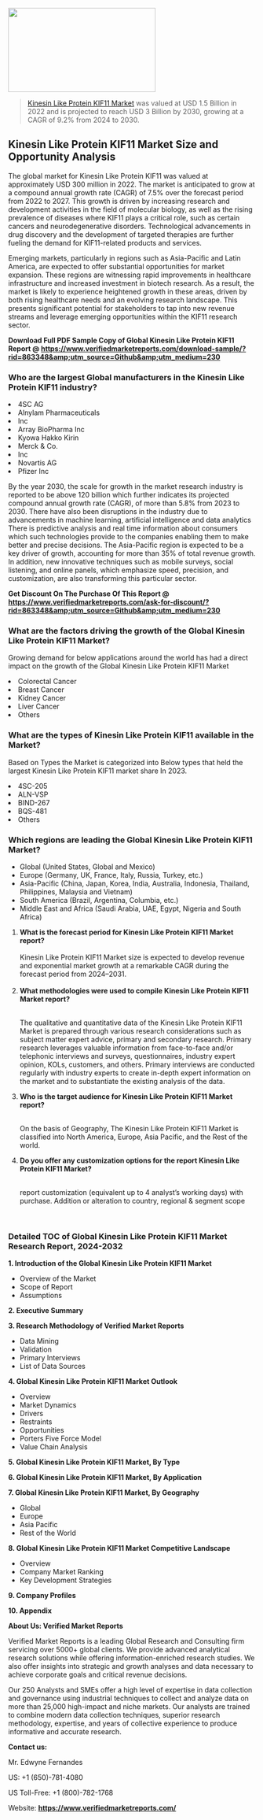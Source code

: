 <img src="https://ffe5etoiles.com/wp-content/uploads/2024/12/MST1-300x171.png" alt="" width="300" height="171" class="alignnone size-medium wp-image-20088" /><blockquote><p><p><a href="https://www.verifiedmarketreports.com/download-sample/?rid=863348&utm_source=Github&utm_medium=230" target="_blank">Kinesin Like Protein KIF11 Market</a> was valued at USD 1.5 Billion in 2022 and is projected to reach USD 3 Billion by 2030, growing at a CAGR of 9.2% from 2024 to 2030.</p></blockquote><p><h2>Kinesin Like Protein KIF11 Market Size and Opportunity Analysis</h2> <p>The global market for Kinesin Like Protein KIF11 was valued at approximately USD 300 million in 2022. The market is anticipated to grow at a compound annual growth rate (CAGR) of 7.5% over the forecast period from 2022 to 2027. This growth is driven by increasing research and development activities in the field of molecular biology, as well as the rising prevalence of diseases where KIF11 plays a critical role, such as certain cancers and neurodegenerative disorders. Technological advancements in drug discovery and the development of targeted therapies are further fueling the demand for KIF11-related products and services.</p> <p>Emerging markets, particularly in regions such as Asia-Pacific and Latin America, are expected to offer substantial opportunities for market expansion. These regions are witnessing rapid improvements in healthcare infrastructure and increased investment in biotech research. As a result, the market is likely to experience heightened growth in these areas, driven by both rising healthcare needs and an evolving research landscape. This presents significant potential for stakeholders to tap into new revenue streams and leverage emerging opportunities within the KIF11 research sector.</p> </p><p class=""><strong>Download Full PDF Sample Copy of Global Kinesin Like Protein KIF11 Report @ <a href="https://www.verifiedmarketreports.com/download-sample/?rid=863348&amp;utm_source=Github&amp;utm_medium=230" target="_blank">https://www.verifiedmarketreports.com/download-sample/?rid=863348&amp;utm_source=Github&amp;utm_medium=230</a></strong></p><h3 id="" class="">Who are the largest Global manufacturers in the Kinesin Like Protein KIF11 industry?</h3><p><li>4SC AG</li><li> Alnylam Pharmaceuticals</li><li> Inc</li><li> Array BioPharma Inc</li><li> Kyowa Hakko Kirin</li><li> Merck & Co.</li><li> Inc</li><li> Novartis AG</li><li> Pfizer Inc</li></p><div class=""><div class="" dir="" data-message-author-role="" data-message-id="" data-message-model-slug=""><div class=""><div class=""><div class=""><div class="" dir="" data-message-author-role="" data-message-id="" data-message-model-slug=""><div class=""><div class=""><p>By the year 2030, the scale for growth in the market research industry is reported to be above 120 billion which further indicates its projected compound annual growth rate (CAGR), of more than 5.8% from 2023 to 2030. There have also been disruptions in the industry due to advancements in machine learning, artificial intelligence and data analytics There is predictive analysis and real time information about consumers which such technologies provide to the companies enabling them to make better and precise decisions. The Asia-Pacific region is expected to be a key driver of growth, accounting for more than 35% of total revenue growth. In addition, new innovative techniques such as mobile surveys, social listening, and online panels, which emphasize speed, precision, and customization, are also transforming this particular sector.</p><p><strong>Get Discount On The Purchase Of This Report @&nbsp; <a href="https://www.verifiedmarketreports.com/ask-for-discount/?rid=863348&amp;utm_source=Github&amp;utm_medium=230" target="_blank">https://www.verifiedmarketreports.com/ask-for-discount/?rid=863348&amp;utm_source=Github&amp;utm_medium=230</a></strong></p></div></div></div></div></div></div></div></div><h3 id="" class="">What are the factors driving the growth of the Global Kinesin Like Protein KIF11 Market?</h3><p id="" class="">Growing demand for below applications around the world has had a direct impact on the growth of the Global Kinesin Like Protein KIF11 Market</p><p id="" class=""><li>Colorectal Cancer</li><li> Breast Cancer</li><li> Kidney Cancer</li><li> Liver Cancer</li><li> Others</li></p><h3 id="" class="">What are the types of Kinesin Like Protein KIF11 available in the Market?</h3><p id="" class="">Based on Types the Market is categorized into Below types that held the largest Kinesin Like Protein KIF11 market share In 2023.</p><p id="" class=""><li>4SC-205</li><li> ALN-VSP</li><li> BIND-267</li><li> BQS-481</li><li> Others</li></p><h3 id="" class="">Which regions are leading the Global Kinesin Like Protein KIF11 Market?</h3><ul><li>Global (United States, Global and Mexico)</li><li>Europe (Germany, UK, France, Italy, Russia, Turkey, etc.)</li><li>Asia-Pacific (China, Japan, Korea, India, Australia, Indonesia, Thailand, Philippines, Malaysia and Vietnam)</li><li>South America (Brazil, Argentina, Columbia, etc.)</li><li>Middle East and Africa (Saudi Arabia, UAE, Egypt, Nigeria and South Africa)</li></ul><p><ol><li><strong>What is the forecast period for Kinesin Like Protein KIF11 Market report?<br /></strong><br /><span data-sheets-root="1" data-sheets-value="{&quot;1&quot;:2,&quot;2&quot;:&quot;XXXX size is expected to develop revenue and exponential market growth at a remarkable CAGR during the forecast period from 2024&ndash;2030.&quot;}" data-sheets-userformat="{&quot;2&quot;:12674,&quot;4&quot;:{&quot;1&quot;:2,&quot;2&quot;:16776960},&quot;10&quot;:2,&quot;11&quot;:0,&quot;15&quot;:&quot;Arial&quot;,&quot;16&quot;:12}">Kinesin Like Protein KIF11 Market size is expected to develop revenue and exponential market growth at a remarkable CAGR during the forecast period from 2024&ndash;2031.</span><br /><br /></li><li><strong>What methodologies were used to compile Kinesin Like Protein KIF11 Market report?<br /><br /></strong><p>The qualitative and quantitative data of the&nbsp;Kinesin Like Protein KIF11 Market is prepared through various research considerations such as subject matter expert advice, primary and secondary research. Primary research leverages valuable information from face-to-face and/or telephonic interviews and surveys, questionnaires, industry expert opinion, KOLs, customers, and others. Primary interviews are conducted regularly with industry experts to create in-depth expert information on the market and to substantiate the existing analysis of the data.&nbsp;</p></li><li><strong>Who is the target audience for Kinesin Like Protein KIF11 Market report?<br /><br /></strong><p>On the basis of Geography, The&nbsp;Kinesin Like Protein KIF11 Market is classified into North America, Europe, Asia Pacific, and the Rest of the world.</p></li><li><strong>Do you offer any customization options for the report Kinesin Like Protein KIF11 Market?<br /><br /></strong><p>report customization (equivalent up to 4 analyst&rsquo;s working days) with purchase. Addition or alteration to country, regional &amp; segment scope</p><p>&nbsp;</p></li></ol></p><h3 id="" class="">Detailed TOC of Global Kinesin Like Protein KIF11 Market Research Report, 2024-2032</h3><p id="" class=""><strong>1. Introduction of the Global Kinesin Like Protein KIF11 Market</strong></p><ul><li>Overview of the Market</li><li>Scope of Report</li><li>Assumptions</li></ul><p id="" class=""><strong>2. Executive Summary</strong></p><p id="" class=""><strong>3. Research Methodology of&nbsp;Verified Market Reports</strong></p><ul><li>Data Mining</li><li>Validation</li><li>Primary Interviews</li><li>List of Data Sources</li></ul><p id="" class=""><strong>4. Global Kinesin Like Protein KIF11 Market Outlook</strong></p><ul><li>Overview</li><li>Market Dynamics</li><li>Drivers</li><li>Restraints</li><li>Opportunities</li><li>Porters Five Force Model</li><li>Value Chain Analysis</li></ul><p id="" class=""><strong>5. Global Kinesin Like Protein KIF11 Market, By&nbsp;Type</strong></p><p id="" class=""><strong>6. Global Kinesin Like Protein KIF11 Market, By Application</strong></p><p id="" class=""><strong>7. Global Kinesin Like Protein KIF11 Market, By Geography</strong></p><ul><li>Global</li><li>Europe</li><li>Asia Pacific</li><li>Rest of the World</li></ul><p id="" class=""><strong>8. Global Kinesin Like Protein KIF11 Market Competitive Landscape</strong></p><ul><li>Overview</li><li>Company Market Ranking</li><li>Key Development Strategies</li></ul><p id="" class=""><strong>9. Company Profiles</strong></p><p id="" class=""><strong>10. Appendix</strong></p><p id="" class=""><strong>About Us: Verified Market Reports</strong></p><p id="" class="">Verified Market Reports is a leading Global Research and Consulting firm servicing over 5000+ global clients. We provide advanced analytical research solutions while offering information-enriched research studies. We also offer insights into strategic and growth analyses and data necessary to achieve corporate goals and critical revenue decisions.</p><p id="" class="">Our 250 Analysts and SMEs offer a high level of expertise in data collection and governance using industrial techniques to collect and analyze data on more than 25,000 high-impact and niche markets. Our analysts are trained to combine modern data collection techniques, superior research methodology, expertise, and years of collective experience to produce informative and accurate research.</p><p id="" class=""><strong>Contact us:</strong></p><p id="" class="">Mr. Edwyne Fernandes</p><p id="" class="">US: +1 (650)-781-4080</p><p id="" class="">US Toll-Free: +1 (800)-782-1768</p><p id="" class="">Website: <a target="" data-test-app-aware-link=""><strong>https://www.verifiedmarketreports.com/</strong></a></p>
